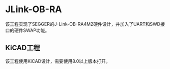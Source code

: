 # JLink-OB-RA

该工程实现了SEGGER的J-Link-OB-RA4M2硬件设计，并加入了UART和SWD接口的硬件SWAP功能。

## KiCAD工程

该工程使用KiCAD设计，需要使用8.0以上版本打开。
